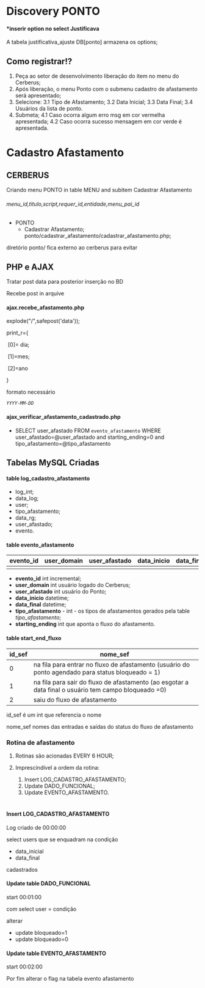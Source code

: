 #	Discovery PONTO



####	*inserir option no select Justificava

A tabela justificativa_ajuste DB[ponto] armazena os options;

##	Como registrar!?

1. Peça ao setor de desenvolvimento liberação do item no menu do Cerberus;
2. Após liberação, o menu Ponto com o submenu cadastro de afastamento será apresentado;
3. Selecione:
 3.1 Tipo de Afastamento;
  3.2 Data Inicial;
  3.3 Data Final;
  3.4 Usuários da lista de ponto.
4. Submeta;
 4.1 Caso ocorra algum erro msg em cor vermelha apresentada;
  4.2 Caso ocorra sucesso mensagem em cor verde é apresentada.

#	Cadastro Afastamento

##	CERBERUS

Criando menu PONTO in table MENU and subitem Cadastrar Afastamento

######	menu_id,titulo,script,requer_id,entidade,menu_pai_id



* PONTO 
  * Cadastrar Afastamento; ponto/cadastrar_afastamento/cadastrar_afastamento.php;

diretório ponto/ fica externo ao cerberus para evitar

##	PHP e AJAX

Tratar post data para posterior inserção no BD

Recebe post in arquive 

####	ajax.recebe_afastamento.php

explode("/",safepost('data'));

print_r={

​	[0]= dia;

​	[1]=mes;

​	[2]=ano

}

formato necessário

*`YYYY-MM-DD`*

####	ajax_verificar_afastamento_cadastrado.php



* SELECT user_afastado FROM `evento_afastamento` WHERE user_afastado=@user_afastado and starting_ending=0 and tipo_afastamento=@tipo_afastamento

  

##	Tabelas MySQL Criadas

####	table log_cadastro_afastamento

* log_int;
* data_log;
* user;
* tipo_afastamento;
* data_rg;
* user_afastado;
* evento.

####	table evento_afastamento



| evento_id | user_domain | user_afastado | data_inicio | data_final | tipo_afastamento | starting_ending |
| --------- | ----------- | ------------- | ----------- | ---------- | ---------------- | --------------- |
|           |             |               |             |            |                  |                 |

* <b>evento_id</b>	int incremental;
* <b>user_domain</b> int usuário logado do Cerberus;
* <b>user_afastado</b> int usuário do Ponto;
* <b>data_inicio</b> datetime;
* <b>data_final</b> datetime;
* <b>tipo_afastamento</b> - int - os tipos de afastamentos gerados pela table <i>tipo_afastamento</i>;
* <b>starting_ending</b> int que aponta o fluxo do afastamento.



####	table start_end_fluxo 

| id_sef | nome_sef                                                     |
| ------ | ------------------------------------------------------------ |
| 0      | na fila para entrar no fluxo de afastamento (usuário do ponto agendado para status bloqueado = 1) |
| 1      | na fila para sair do fluxo de afastamento (ao esgotar a data final o usuário tem campo bloqueado =0) |
| 2      | saiu do fluxo de afastamento                                 |

id_sef é um int que referencia o nome

nome_sef nomes das entradas e saídas do status do fluxo de afastamento

###	Rotina de afastamento

1. Rotinas são acionadas EVERY 6 HOUR;

2. Imprescindível a ordem da rotina:
   1. Insert LOG_CADASTRO_AFASTAMENTO;
   2. Update DADO_FUNCIONAL;
   3. Update EVENTO_AFASTAMENTO.



#	

####	Insert LOG_CADASTRO_AFASTAMENTO

Log criado de 00:00:00

select users que se enquadram na condição

* data_inicial
* data_final

cadastrados 

####	Update table DADO_FUNCIONAL

start 00:01:00

com select user = condição

alterar

* update bloqueado=1 
* update bloqueado=0

####	Update table EVENTO_AFASTAMENTO

start 00:02:00

Por fim alterar o flag na tabela evento afastamento
